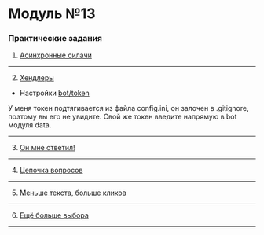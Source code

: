 # Модуль №13
### Практические задания
1) [Асинхронные силачи](module_13_1.py)
___
2) [Хендлеры](module_13_2.py)
* Настройки [bot/token](data.py)

У меня токен подтягивается из файла config.ini, он залочен в .gitignore, поэтому вы его не увидите.
Свой же токен введите напрямую в bot модуля data.
___
3) [Он мне ответил!](module_13_3.py)
___
4) [Цепочка вопросов](module_13_4.py)
___
5) [Меньше текста, больше кликов](module_13_5.py)
___
6) [Ещё больше выбора](module_13_6.py)
___